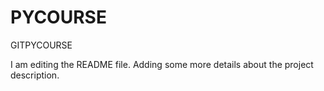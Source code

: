 # PYCOURSE
GITPYCOURSE

I am editing the README file. Adding some more details about the project description.
